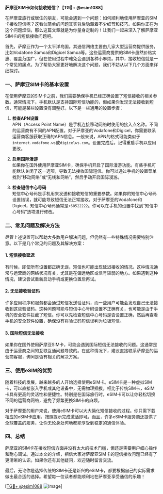 **萨摩亚SIM卡如何接收短信？【TG💪+ @esim1088】**

在萨摩亚旅行或居住的朋友，可能会遇到一个问题：如何顺利地使用萨摩亚的SIM卡接收短信呢？这看似简单的问题其实背后隐藏着不少细节和技巧。如果你正在为这个问题烦恼，那么这篇文章就是为你量身定制的！让我们一起来深入了解萨摩亚SIM卡的短信接收问题吧。

首先，萨摩亚作为一个太平洋岛国，其通信网络主要由几家大型运营商提供服务，比如Vodafone Samoa和Digicel Samoa等。这些运营商提供的SIM卡虽然价格实惠、覆盖范围广，但在使用过程中难免会遇到各种小麻烦。其中，接收短信就是一个常见的痛点。为了帮助大家更好地解决这个问题，我们不妨从以下几个方面来详细探讨。

### 一、萨摩亚SIM卡的基本设置

在使用萨摩亚的SIM卡之前，我们需要确保手机已经正确设置了短信接收的相关参数。通常情况下，手机默认是支持国际短信功能的，但如果你发现无法接收到短信，可能是某些设置没有调整好。以下是一些通用的设置步骤：

1. **检查APN设置**  
   APN（Access Point Name）是手机连接移动网络时使用的接入点名称。不同的运营商有不同的APN配置。对于萨摩亚的Vodafone和Digicel，你需要联系运营商客服获取正确的APN信息。一般来说，APN的格式可能类似于`internet.vodafone.ws`或`digicelws.com`。设置完成后，记得重启手机以应用更改。

2. **启用国际漫游**  
   如果你在国外使用萨摩亚SIM卡，确保手机开启了国际漫游功能。有些手机可能默认关闭了这一选项，导致无法接收国际短信。你可以通过手机的设置菜单找到“移动网络”或“无线和网络”，然后手动开启国际漫游。

3. **检查短信中心号码**  
   短信中心号码是手机用来发送和接收短信的重要参数。如果你的短信中心号码设置错误，就可能导致短信无法正常接收。对于萨摩亚的Vodafone和Digicel，短信中心号码通常是`+68522222`。你可以在手机的设置中找到“短信中心号码”选项进行修改。

### 二、常见问题及解决方法

尽管上述设置可以帮助大多数用户解决问题，但仍然有一些特殊情况需要特别注意。以下是几个常见的问题及其解决方案：

#### 1. 短信接收延迟
有时候，即使所有设置都正确无误，短信也可能出现延迟接收的情况。这种情况通常与运营商的网络状况有关，尤其是在偏远地区或信号较弱的地方。如果遇到这种情况，建议尝试重新启动手机或更换位置后再试。

#### 2. 无法接收验证码
许多应用程序和服务都会通过短信发送验证码，而一些用户可能会发现自己无法接收到这些验证码。这种问题可能与短信中心号码设置不正确有关，也可能是由于手机的安全软件拦截了短信。你可以先检查短信中心号码是否设置正确，然后再查看手机的安全软件设置，确保没有将验证码短信误判为垃圾短信。

#### 3. 国际短信无法接收
如果你在国外使用萨摩亚SIM卡，可能会遇到国际短信无法接收的问题。这通常是由于运营商之间的互联互通问题导致的。在这种情况下，建议直接联系萨摩亚的运营商客服，询问是否有相关的解决方案。

### 三、使用eSIM的优势

随着科技的发展，越来越多的人开始选择使用eSIM卡。eSIM卡是一种虚拟SIM卡，可以直接嵌入手机或其他设备中，无需物理插拔。相比于传统SIM卡，eSIM卡具有更高的灵活性和便捷性。特别是在国际旅行时，eSIM卡可以让你轻松切换不同的运营商网络，避免了频繁更换SIM卡的麻烦。

对于萨摩亚的用户来说，使用eSIM卡可以大大简化短信接收的过程。你只需下载相应的eSIM卡应用，按照提示完成激活即可。而且，许多eSIM卡服务商还提供了全球覆盖的服务，让你无论身处何地都能享受到稳定的通信体验。

### 四、总结

萨摩亚的SIM卡在接收短信方面并没有太大的技术门槛，但还是需要用户细心操作和耐心调试。通过本文的介绍，相信大家对萨摩亚SIM卡的短信接收问题已经有了更清晰的认识。如果你还有其他疑问，欢迎随时留言交流。

最后，无论你是选择传统的SIM卡还是新兴的eSIM卡，都要根据自己的实际需求做出最合适的选择。希望每一位读者都能顺利地在萨摩亚享受通信的乐趣！

[[TG💪+ @esim1088](https://t.me/s/esim1088) ![Image](https://i.postimg.cc/4NQfJmqS/Snipaste-2025-05-13-00-14-12.png)]
